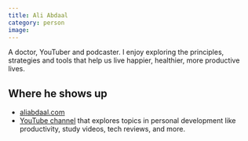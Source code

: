 ```yaml
---
title: Ali Abdaal
category: person
image: 
---
```


A doctor, YouTuber and podcaster. I enjoy exploring the principles, strategies and tools that help us live happier, healthier, more productive lives.

## Where he shows up
- [aliabdaal.com](https://aliabdaal.com/)
- [YouTube channel](https://www.youtube.com/user/Sepharoth64) that explores topics in personal development like productivity, study videos, tech reviews, and more.